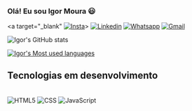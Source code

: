 ### Olá! Eu sou Igor Moura 😃

<a target="_blank" [![Insta](https://img.shields.io/badge/Instagram-E4405F?style=for-the-badge&logo=instagram&logoColor=white)](https://www.instagram.com/igor_moss/)>
[![Linkedin](https://img.shields.io/badge/LinkedIn-0077B5?style=for-the-badge&logo=linkedin&logoColor=white)](https://www.linkedin.com/in/igor-moura-b06605205/)
[![Whatsapp](https://img.shields.io/badge/WhatsApp-25D366?style=for-the-badge&logo=whatsapp&logoColor=white)](https://wa.me/11940730755)
[![Gmail](https://img.shields.io/badge/Gmail-D14836?style=for-the-badge&logo=gmail&logoColor=white)](igormsousa@gmail.com)

![Igor's GitHub stats](https://github-readme-stats.vercel.app/api?username=IgorMouraS&show_icons=true&theme=tokyonight)

[![Igor's Most used languages](https://github-readme-stats.vercel.app/api/top-langs/?username=IgorMouraS&layout=compact)](https://github.com/IgorMouraS/github-readme-stats)

## Tecnologias em desenvolvimento

<div style="display: inline_block"><br/>
    <img align="center" alt="HTML5" src="https://img.shields.io/badge/HTML5-E34F26?style=for-the-badge&logo=html5&logoColor=white">
    <img align="center" alt="CSS" src="https://img.shields.io/badge/CSS-239120?&style=for-the-badge&logo=css3&logoColor=white">
    <img align="center" alt="JavaScript" src="https://img.shields.io/badge/JavaScript-F7DF1E?style=for-the-badge&logo=javascript&logoColor=black">
</div><br/>
